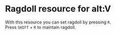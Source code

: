 # Ragdoll resource for alt:V

With this resource you can set ragdoll by pressing `R`.  
Press `SHIFT` + `R` to maintain ragdoll.
